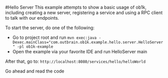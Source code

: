 #Hello Server
This example attempts to show a basic usage of ob1k, including creating a new server, registering a service and using a RPC
client to talk with our endpoints.

To start the server, do one of the following:
* Go to project root and run `mvn exec:java -Dexec.mainClass="com.outbrain.ob1k.example.hello.server.HelloServer" -pl ob1k-example`
* Open the example via your favorite IDE and run HelloServer main

After that, go to: `http://localhost:8080/services/hello/helloWorld`

Go ahead and read the code